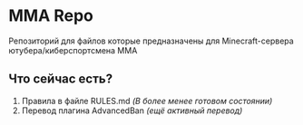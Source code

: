 # MMA Repo
Репозиторий для файлов которые предназначены для Minecraft-сервера ютубера/киберспортсмена MMA

## Что сейчас есть?
1. Правила в файле RULES.md _(В более менее готовом состоянии)_
2. Перевод плагина AdvancedBan _(ещё активный перевод)_ 
